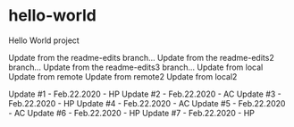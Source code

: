 # hello-world
Hello World project

Update from the readme-edits branch...
Update from the readme-edits2 branch...
Update from the readme-edits3 branch...
Update from local
Update from remote
Update from remote2
Update from local2

Update #1 - Feb.22.2020 - HP
Update #2 - Feb.22.2020 - AC
Update #3 - Feb.22.2020 - HP
Update #4 - Feb.22.2020 - AC
Update #5 - Feb.22.2020 - AC
Update #6 - Feb.22.2020 - HP
Update #7 - Feb.22.2020 - HP
